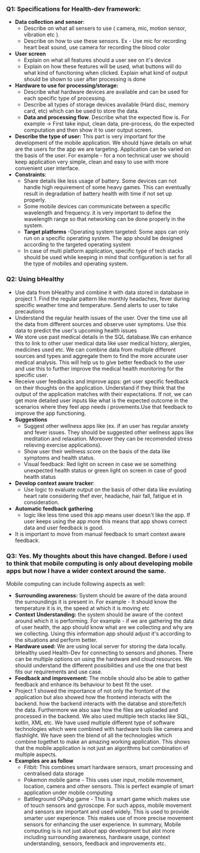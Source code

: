 ### Q1: Specifications for Health-dev framework:

- **Data collection and sensor**:
    - Describe on what all sensers to use ( camera, mic, motion sensor, vibration etc ).
    - Describe on how to use these sensors. Ex - Use mic for recording heart beat sound, use camera for recording the blood color
- **User screen** 
  - Explain on what all features should a user see on it's device 
  - Explain on how these features will be used, what buttons will do what kind of functioning when clicked. Explain what kind of output should be shown to user after processing is done
- **Hardware to use for processing/storage:** 
  -  Describe what hardware devices are available and can be used for each specific type of processing. 
  -  Describe all types of storage devices available (Hard disc, memory card, etc) which can be used to store the data.
  -  **Data and processing flow**. Describe what the expected flow is. For example -> First take input, clean data, pre-process, do the expected computation and then show it to user output screen.
-  **Describe the type of user:** This part is very important for the development of the mobile application. We should hjave details on what are the users for the app we are targeting. Application can be varied on the basis of the user. For example - for a non technical user we should keep application very simple, clean and easy to use with more convenient user interface.
- **Constraints**: 
  - Share details like less usage of battery. Some devices can not handle high requirement of some heavy games. This can eventually result in degradation of battery health with time if not set up properly.
  - Some mobile devices can communicate between a specific wavelength and frequency. it is very important to define the wavelength range so that networking can be done properly in the system.
  - **Target platforms**
    -Operating system targeted: Some apps can only run on a specific operating system. The app should be designed according to the targeted operating system
  - In case of multi platform application, specific type of tech stacks should be used while keeping in mind that configuration is set for all the type of mobiles and operating system.
### Q2: Using bHealthy
- Use data from bHealthy and combine it with data stored in database in project 1. Find the regular pattern like monthly headaches, fever during specific weather time and temperature. Send alerts to user to take precautions
-  Understand the regular health issues of the user. Over the time use all the data from different sources and observe user symptoms. Use this data to predict the user's upcoming health issues
-  We store use past medical details in the SQL database.We can enhance this to link to other user medical data like user medical history, alergies, medicines used etc. We can combine data from multiple different sources and types and aggregate them to find the more accurate user medical analysis. This will help us to give better feedback to the user and use this to further improve the medical health monitoring for the specific user.
-  Receive user feedbacks and improve apps: get user specific feedback on their thoughts on the application. Understand if they think that the output of the application matches with their expectations. If not, we can get more detailed user inputs like what is the expected outcome in the scenarios where they feel app needs i provements.Use that feedback to improve the  app functioning.
- **Suggestions**
  - Suggest other wellness apps like (ex. if an user has regular anxiety and fever issues. They should be suggested other wellness apps like meditation and relaxation. Moreover they can be recomended stress relieving exercise applications).
  - Show user their wellness score on the basis of the data like symptoms and health status. 
  - Visual feedback: Red light on screen in case we se something unexpected health status or green light on screen in case of good health status
- **Develop context aware tracker**:
  - Use logic to evaluate output on the basis of other data like evulating heart rate considering thef ever, headache, hair fall, fatigue et in consideration.
- **Automatic feedback gathering**
  - logic like less time used this app means user doesn't like the app. If user keeps using the app more this means that app shows correct data and user feedback is good. 
-  It is important to move from manual feedback to smart context aware feedback.

### Q3: Yes. My thoughts about this have changed. Before i used to think that mobile computing is only about developing mobile apps but now I have a wider context around the same.

Mobile computing can include following aspects as well:

-  **Surrounding awareness:** System should be aware of the data around the surroundings it is present in. For example - It should know the temperature it is in, the speed at which it is moving etc
-  **Context Understanding:** the system should be aware of the context around which it is performing. For example - if we are gathering the data of user health, the app should know what are we collecting and why are we collecting. Using this information app should adjust it's according to the situations and perform better.
-  **Hardware used:** We are using local server for storing the data locally. bHealthy used Health-Dev for connecting to sensors and phones. There can be multiple options on using the hardware and cloud resources. We should understand the different possibilities and use the one that best fits our requirements and use case.
-  **Feedback and improvement:** The mobile should also be able to gather feedback and enhance its behaviour to best fit the user.
- Project 1 showed the importance of not only the frontont of the application but also showed how the frontend interacts with the backend. how the backend interacts with the databse and store/fetch the data. Furthermore we also saw how the files are uploaded and processed in the backend. 
We also used multiple tech stacks like SQL, kotlin, XML etc. We have used multiple different type of software technologies which were combined with hardware tools like camera and flashlight. 
We have seen the blend of all the technologies which combine togethet to make an amazing working application. This shows  that the mobile application is not just an algorithms but combination of multiple aspects.
- **Examples are as follow**
  - Fitbit: This combines smart hardware sensors, smart processing and centralised data storage
  - Pokemon mobile game - This uses user input, mobile movement, location, camera and other sensors. This is perfect example of smart application under mobile computing
  - Battleground OPubg game - This is a smart game which makes use of touch sensors and gyroscope. For such appss, mobile movement and sensors are important and used widely. This is used to provide smarter user experience. This makes use of more precise movement sensors for enhancing the user experience.
In summary, Mobile computing is is not just about app development but alot more including surrounding awareness, hardware usage, context understanding, sensors, feedback and improvements etc.